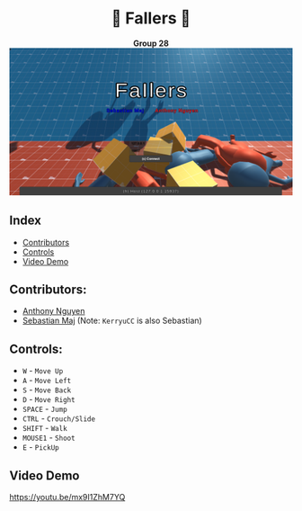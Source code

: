 <div align="center">
<h1>🔵 FaIlers 🔴</h1>
<b>Group 28</b>
<br>
<img src="Assets/Images/MenuScreen.png">

</div>

## Index
- [Contributors](#contributors)
- [Controls](#controls)
- [Video Demo](#video-demo)

## Contributors:
- [Anthony Nguyen](https://github.com/AnthonyN3)
- [Sebastian Maj](https://github.com/SebastianMaj) (Note: ``KerryuCC`` is also Sebastian)

## Controls:
- ``W`` - ``Move Up``
- ``A`` - ``Move Left``
- ``S`` - ``Move Back``
- ``D`` - ``Move Right``
- ``SPACE`` - ``Jump``
- ``CTRL`` - ``Crouch/Slide``
- ``SHIFT`` - ``Walk``
- ``MOUSE1`` - ``Shoot``
- ``E`` - ``PickUp``

## Video Demo
https://youtu.be/mx9I1ZhM7YQ
